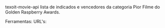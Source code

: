 texoit-movie-api
lista de indicados e vencedores da categoria Pior Filme do Golden Raspberry Awards.

Ferramentas:
URL's:
